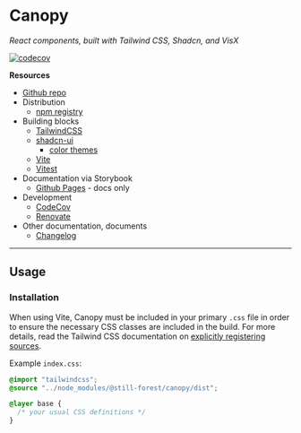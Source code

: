 # Canopy

_React components, built with Tailwind CSS, Shadcn, and VisX_

[![codecov](https://codecov.io/gh/still-forest/canopy/branch/main/graph/badge.svg)](https://codecov.io/gh/v/canopy)

**Resources**

- [Github repo](https://github.com/still-forest/canopy)
- Distribution
  - [npm registry](https://www.npmjs.com/package/@still-forest/canopy)
- Building blocks
  - [TailwindCSS](https://tailwindcss.com/docs)
  - [shadcn-ui](https://ui.shadcn.com/docs/)
    - [color themes](https://ui.shadcn.com/colors)
  - [Vite](https://vite.dev/guide/)
  - [Vitest](https://vitest.dev/guide/)
- Documentation via Storybook
  - [Github Pages](https://still-forest.github.io/canopy/) - docs only
- Development
  - [CodeCov](https://app.codecov.io/gh/still-forest/canopy)
  - [Renovate](https://developer.mend.io/github/still-forest/canopy)
- Other documentation, documents
  - [Changelog](./CHANGELOG.md)

---

## Usage

### Installation

When using Vite, Canopy must be included in your primary `.css` file in order to ensure the necessary CSS classes are included in the build. For more details, read the Tailwind CSS documentation on [explicitly registering sources](https://tailwindcss.com/docs/detecting-classes-in-source-files#explicitly-registering-sources).

Example `index.css`:

```css
@import "tailwindcss";
@source "../node_modules/@still-forest/canopy/dist";

@layer base {
  /* your usual CSS definitions */
}
```
